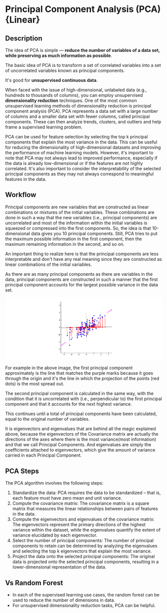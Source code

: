 # Principal Component Analysis (PCA) {Linear}

## Description

The idea of PCA is simple — **reduce the number of variables of a data set, while preserving as much information as possible**.

The basic idea of PCA is to transform a set of correlated variables into a set of uncorrelated variables known as principal components.

It's good for **unsupervised continuous data**.

When faced with the issue of high-dimensional, unlabeled data (e.g., hundreds to thousands of columns), you can employ unsupervised **dimensionality reduction** techniques.
One of the most common unsupervised learning methods of dimensionality reduction is principal component analysis (PCA).
PCA represents a data set with a large number of columns and a smaller data set with fewer columns, called principal components.
These can then analyze trends, clusters, and outliers and help frame a supervised learning problem.

PCA can be used for feature selection by selecting the top k principal components that explain the most variance in the data.
This can be useful for reducing the dimensionality of high-dimensional datasets and improving the performance of machine learning models.
However, it's important to note that PCA may not always lead to improved performance, especially if the data is already low-dimensional or if the features are not highly correlated.
It's also important to consider the interpretability of the selected principal components as they may not always correspond to meaningful features in the data.

## Workflow

Principal components are new variables that are constructed as linear combinations or mixtures of the initial variables.
These combinations are done in such a way that the new variables (i.e., principal components) are uncorrelated and most of the information within the initial variables is squeezed or compressed into the first components.
So, the idea is that 10-dimensional data gives you 10 principal components.
Still, PCA tries to put the maximum possible information in the first component, then the maximum remaining information in the second, and so on.

An important thing to realize here is that the principal components are less interpretable and don't have any real meaning since they are constructed as linear combinations of the initial variables.

As there are as many principal components as there are variables in the data, principal components are constructed in such a manner that the first principal component accounts for the largest possible variance in the data set.

![](principal_component_analysis/image1.gif)

For example in the above image, the first principal component approximately is the line that matches the purple marks because it goes through the origin and it's the line in which the projection of the points (red dots) is the most spread out.

The second principal component is calculated in the same way, with the condition that it is uncorrelated with (i.e., perpendicular to) the first principal component and that it accounts for the next highest variance.

This continues until a total of principal components have been calculated, equal to the original number of variables.

It is eigenvectors and eigenvalues that are behind all the magic explained above, because the eigenvectors of the Covariance matrix are actually the directions of the axes where there is the most variance(most information) and that we call Principal Components.
And eigenvalues are simply the coefficients attached to eigenvectors, which give the amount of variance carried in each Principal Component.

## PCA Steps

The PCA algorithm involves the following steps:

1. Standardize the data: PCA requires the data to be standardized – that is, each feature must have zero mean and unit variance.
2. Compute the covariance matrix: The covariance matrix is a square matrix that measures the linear relationships between pairs of features in the data.
3. Compute the eigenvectors and eigenvalues of the covariance matrix: The eigenvectors represent the primary directions of the highest variance within the dataset, while the eigenvalues quantify the extent of variance elucidated by each eigenvector.
4. Select the number of principal components: The number of principal components to retain can be determined by analyzing the eigenvalues and selecting the top k eigenvectors that explain the most variance.
5. Project the data onto the selected principal components: The original data is projected onto the selected principal components, resulting in a lower-dimensional representation of the data.

## Vs Random Forest

- In each of the supervised learning use cases, the random forest can be used to reduce the number of dimensions in data.
- For unsupervised dimensionality reduction tasks, PCA can be helpful.
